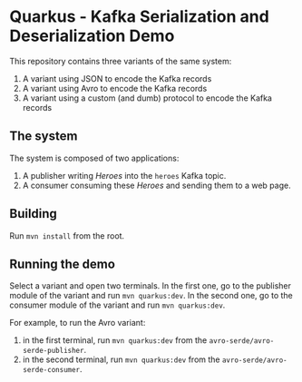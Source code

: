 # Quarkus - Kafka Serialization and Deserialization Demo

This repository contains three variants of the same system:

1. A variant using JSON to encode the Kafka records
2. A variant using Avro to encode the Kafka records
3. A variant using a custom (and dumb) protocol to encode the Kafka records

## The system

The system is composed of two applications:

1. A publisher writing _Heroes_ into the `heroes` Kafka topic.
2. A consumer consuming these _Heroes_ and sending them to a web page.

## Building

Run `mvn install` from the root.

## Running the demo

Select a variant and open two terminals.
In the first one, go to the publisher module of the variant and run `mvn quarkus:dev`.
In the second one, go to the consumer module of the variant and run `mvn quarkus:dev`.

For example, to run the Avro variant:

1. in the first terminal, run `mvn quarkus:dev` from the `avro-serde/avro-serde-publisher`.
2. in the second terminal, run `mvn quarkus:dev` from the `avro-serde/avro-serde-consumer`.